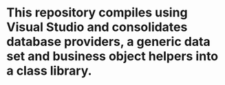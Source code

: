 # This repository compiles using Visual Studio and consolidates database providers, a generic data set and business object helpers into a class library.
